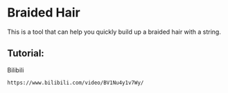 # Braided Hair

This is a tool that can help you quickly build up a braided hair with a string.

## Tutorial:

Bilibili

```
https://www.bilibili.com/video/BV1Nu4y1v7Wy/
```
